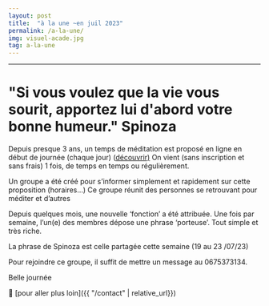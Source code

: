 ```yaml
---
layout: post
title:  "à la une ~en juil 2023"
permalink: /a-la-une/
img: visuel-acade.jpg
tag: a-la-une
---
```

****

# "Si vous voulez que la vie vous sourit, apportez lui d'abord votre bonne humeur." Spinoza

Depuis presque 3 ans, un temps de méditation est proposé en ligne en début de journée (chaque jour)  ([découvrir)](../dev-perso/2/)
On vient (sans inscription et sans frais) 1 fois, de temps en temps ou régulièrement.

Un groupe a été créé pour s’informer simplement et rapidement sur cette proposition (horaires…)
Ce groupe réunit des personnes se retrouvant pour méditer et d’autres

Depuis quelques mois, une nouvelle ‘fonction’ a été attribuée.
Une fois par semaine, l’un(e) des membres dépose une phrase ‘porteuse’. Tout simple et très riche.

La phrase de Spinoza est celle partagée cette semaine (19 au 23 /07/23)

Pour rejoindre ce groupe, il suffit de mettre un message au 0675373134.

Belle journée


👣 [pour aller plus loin]({{ "/contact"  | relative_url}})
